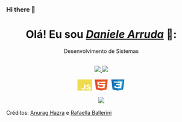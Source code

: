 ### Hi there 👋

<div>
  <h1 align="center">Olá! Eu sou <a href="https://www.linkedin.com/in/daniele-santos-arruda/"><i>Daniele Arruda</i></a> 💙:</h1>
  <p align="center">Desenvolvimento de Sistemas </p>
   <br>
</div>


<!-- <h1 align="center"> 
  Trybe
</h1>

<p align="center"><i>"A Trybe é uma escola do futuro para qualquer pessoa que deseja construir uma carreira de sucesso em tecnologia. Como estudante a pessoa ainda tem a opção de pagar os estudos apenas quando estiver formada e com um bom trabalho."</i></p> -->

<div align="center">
  <a href="https://github.com/DanieleArrud">
    <img height="150em" src=https://github-readme-stats.vercel.app/api?username=DanieleArrud&count_private=true&include_all_commits=true&show_icons=true&theme=dracula&hide_border=false&show_owner=true/>
    <img height="150em" src="https://github-readme-stats.vercel.app/api/top-langs/?username=DanieleArrud&theme=dracula&hide_border=false&&layout=compact"/>
  </a>
</div>

<div align="center" valign="top"><br>
  
  <img align="center" alt="Js" height="30" width="40" src="https://raw.githubusercontent.com/devicons/devicon/master/icons/javascript/javascript-plain.svg">
  <img align="center" alt="HTML" height="30" width="40" src="https://raw.githubusercontent.com/devicons/devicon/master/icons/html5/html5-original.svg">
  <img align="center" alt="CSS" height="30" width="40" src="https://raw.githubusercontent.com/devicons/devicon/master/icons/css3/css3-original.svg">
          
          
<!--   <img align="center" alt="github" height="30" width="40" src="https://raw.githubusercontent.com/devicons/devicon/master/icons/github/github-original.svg"> -->
</div><br>

<div align="center">
  <a href="daniele.arruda@outlook.ocm.br"><img src="https://img.shields.io/badge/-Outlook-%23333?style=for-the-badge&logo=gmail&logoColor=white" target="_blank"></a>
</div>

<div align="center">
  
</div>
  <p>Créditos: <a href="https://github.com/anuraghazra/github-readme-stats">Anurag Hazra</a> e <a href="https://github.com/rafaballerini">Rafaella Ballerini</a></p>



